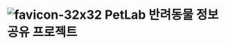 # ![favicon-32x32](https://user-images.githubusercontent.com/91246143/186880122-a358b067-8d65-4e69-a1b4-62a330972f80.png) PetLab 반려동물 정보 공유 프로젝트

